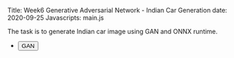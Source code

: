 Title: Week6 Generative Adversarial Network - Indian Car Generation
date: 2020-09-25
Javascripts: main.js

The task is to generate Indian car image using GAN and ONNX runtime.

  <section>
    <div class="row gtr-uniform">
      <div class="col-3 col-12-xsmall">
        <ul class="actions">
          <li><input id="GAN" type="button" value="GAN"/></li>
        </ul>
      </div>
      <div class="col-6 col-12-xsmall">
        <span class="image fit">
          <img id="upImage" src="#" alt="">
        </span>
        <h3 id="imgClass" style="text-align:center" ></p>
      </div>
    </div>
    <div class="row gtr-uniform">
      <div class="col-6">
        <span class="image fit"><img id="file0" src="#" alt=""></span>
      </div>
    </div>
  </section>
